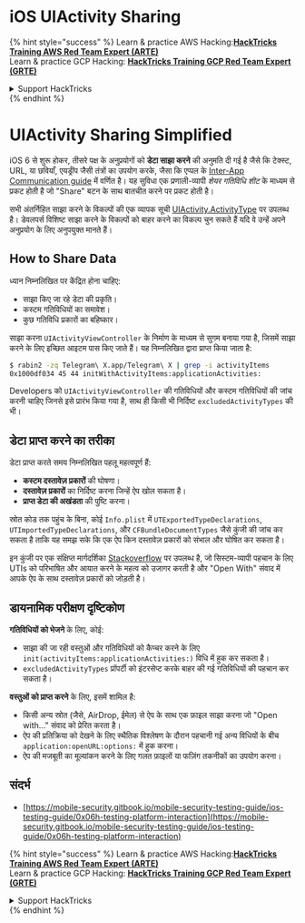 # iOS UIActivity Sharing

{% hint style="success" %}
Learn & practice AWS Hacking:<img src="/.gitbook/assets/arte.png" alt="" data-size="line">[**HackTricks Training AWS Red Team Expert (ARTE)**](https://training.hacktricks.xyz/courses/arte)<img src="/.gitbook/assets/arte.png" alt="" data-size="line">\
Learn & practice GCP Hacking: <img src="/.gitbook/assets/grte.png" alt="" data-size="line">[**HackTricks Training GCP Red Team Expert (GRTE)**<img src="/.gitbook/assets/grte.png" alt="" data-size="line">](https://training.hacktricks.xyz/courses/grte)

<details>

<summary>Support HackTricks</summary>

* Check the [**subscription plans**](https://github.com/sponsors/carlospolop)!
* **Join the** 💬 [**Discord group**](https://discord.gg/hRep4RUj7f) or the [**telegram group**](https://t.me/peass) or **follow** us on **Twitter** 🐦 [**@hacktricks\_live**](https://twitter.com/hacktricks\_live)**.**
* **Share hacking tricks by submitting PRs to the** [**HackTricks**](https://github.com/carlospolop/hacktricks) and [**HackTricks Cloud**](https://github.com/carlospolop/hacktricks-cloud) github repos.

</details>
{% endhint %}

# UIActivity Sharing Simplified

iOS 6 से शुरू होकर, तीसरे पक्ष के अनुप्रयोगों को **डेटा साझा करने** की अनुमति दी गई है जैसे कि टेक्स्ट, URL, या छवियाँ, एयर्ड्रॉप जैसी तंत्रों का उपयोग करके, जैसा कि एप्पल के [Inter-App Communication guide](https://developer.apple.com/library/archive/documentation/iPhone/Conceptual/iPhoneOSProgrammingGuide/Inter-AppCommunication/Inter-AppCommunication.html#//apple_ref/doc/uid/TP40007072-CH6-SW3) में वर्णित है। यह सुविधा एक प्रणाली-व्यापी _शेयर गतिविधि शीट_ के माध्यम से प्रकट होती है जो "Share" बटन के साथ बातचीत करने पर प्रकट होती है।

सभी अंतर्निहित साझा करने के विकल्पों की एक व्यापक सूची [UIActivity.ActivityType](https://developer.apple.com/documentation/uikit/uiactivity/activitytype) पर उपलब्ध है। डेवलपर्स विशिष्ट साझा करने के विकल्पों को बाहर करने का विकल्प चुन सकते हैं यदि वे उन्हें अपने अनुप्रयोग के लिए अनुपयुक्त मानते हैं।

## **How to Share Data**

ध्यान निम्नलिखित पर केंद्रित होना चाहिए:

- साझा किए जा रहे डेटा की प्रकृति।
- कस्टम गतिविधियों का समावेश।
- कुछ गतिविधि प्रकारों का बहिष्कार।

साझा करना `UIActivityViewController` के निर्माण के माध्यम से सुगम बनाया गया है, जिसमें साझा करने के लिए इच्छित आइटम पास किए जाते हैं। यह निम्नलिखित द्वारा प्राप्त किया जाता है:
```bash
$ rabin2 -zq Telegram\ X.app/Telegram\ X | grep -i activityItems
0x1000df034 45 44 initWithActivityItems:applicationActivities:
```
Developers को `UIActivityViewController` की गतिविधियों और कस्टम गतिविधियों की जांच करनी चाहिए जिनसे इसे प्रारंभ किया गया है, साथ ही किसी भी निर्दिष्ट `excludedActivityTypes` की भी।

## **डेटा प्राप्त करने का तरीका**

डेटा प्राप्त करते समय निम्नलिखित पहलू महत्वपूर्ण हैं:

- **कस्टम दस्तावेज़ प्रकारों** की घोषणा।
- **दस्तावेज़ प्रकारों** का निर्दिष्ट करना जिन्हें ऐप खोल सकता है।
- **प्राप्त डेटा की अखंडता** की पुष्टि करना।

स्रोत कोड तक पहुंच के बिना, कोई `Info.plist` में `UTExportedTypeDeclarations`, `UTImportedTypeDeclarations`, और `CFBundleDocumentTypes` जैसे कुंजी की जांच कर सकता है ताकि यह समझ सके कि एक ऐप किन दस्तावेज़ प्रकारों को संभाल और घोषित कर सकता है।

इन कुंजी पर एक संक्षिप्त मार्गदर्शिका [Stackoverflow](https://stackoverflow.com/questions/21937978/what-are-utimportedtypedeclarations-and-utexportedtypedeclarations-used-for-on-i) पर उपलब्ध है, जो सिस्टम-व्यापी पहचान के लिए UTIs को परिभाषित और आयात करने के महत्व को उजागर करती है और "Open With" संवाद में आपके ऐप के साथ दस्तावेज़ प्रकारों को जोड़ती है।

## डायनामिक परीक्षण दृष्टिकोण

**गतिविधियों को भेजने** के लिए, कोई:

- साझा की जा रही वस्तुओं और गतिविधियों को कैप्चर करने के लिए `init(activityItems:applicationActivities:)` विधि में हुक कर सकता है।
- `excludedActivityTypes` प्रॉपर्टी को इंटरसेप्ट करके बाहर की गई गतिविधियों की पहचान कर सकता है।

**वस्तुओं को प्राप्त करने** के लिए, इसमें शामिल है:

- किसी अन्य स्रोत (जैसे, AirDrop, ईमेल) से ऐप के साथ एक फ़ाइल साझा करना जो "Open with..." संवाद को प्रेरित करता है।
- ऐप की प्रतिक्रिया को देखने के लिए स्थैतिक विश्लेषण के दौरान पहचानी गई अन्य विधियों के बीच `application:openURL:options:` में हुक करना।
- ऐप की मजबूती का मूल्यांकन करने के लिए गलत फ़ाइलों या फज़िंग तकनीकों का उपयोग करना।

## संदर्भ
* [https://mobile-security.gitbook.io/mobile-security-testing-guide/ios-testing-guide/0x06h-testing-platform-interaction](https://mobile-security.gitbook.io/mobile-security-testing-guide/ios-testing-guide/0x06h-testing-platform-interaction)

{% hint style="success" %}
Learn & practice AWS Hacking:<img src="/.gitbook/assets/arte.png" alt="" data-size="line">[**HackTricks Training AWS Red Team Expert (ARTE)**](https://training.hacktricks.xyz/courses/arte)<img src="/.gitbook/assets/arte.png" alt="" data-size="line">\
Learn & practice GCP Hacking: <img src="/.gitbook/assets/grte.png" alt="" data-size="line">[**HackTricks Training GCP Red Team Expert (GRTE)**<img src="/.gitbook/assets/grte.png" alt="" data-size="line">](https://training.hacktricks.xyz/courses/grte)

<details>

<summary>Support HackTricks</summary>

* Check the [**subscription plans**](https://github.com/sponsors/carlospolop)!
* **Join the** 💬 [**Discord group**](https://discord.gg/hRep4RUj7f) or the [**telegram group**](https://t.me/peass) or **follow** us on **Twitter** 🐦 [**@hacktricks\_live**](https://twitter.com/hacktricks\_live)**.**
* **Share hacking tricks by submitting PRs to the** [**HackTricks**](https://github.com/carlospolop/hacktricks) and [**HackTricks Cloud**](https://github.com/carlospolop/hacktricks-cloud) github repos.

</details>
{% endhint %}
